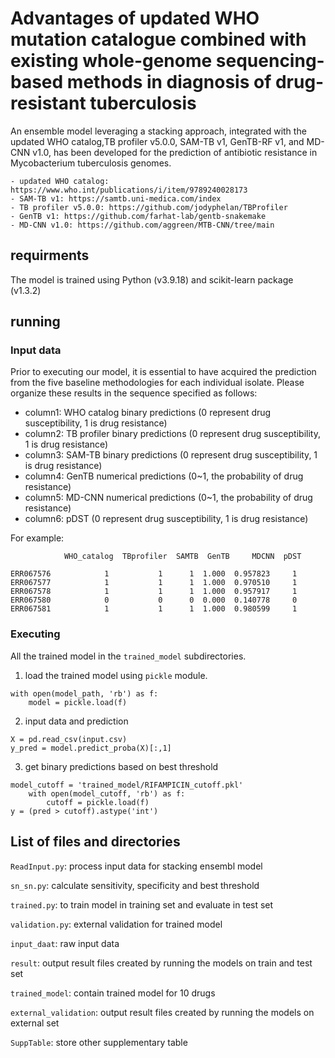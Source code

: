 # Advantages of updated WHO mutation catalogue combined with existing whole-genome sequencing-based methods in diagnosis of drug-resistant tuberculosis

An ensemble model leveraging a stacking approach, integrated with the updated WHO catalog,TB profiler v5.0.0, SAM-TB v1, GenTB-RF v1, and MD-CNN v1.0, has been developed for the prediction of antibiotic resistance in Mycobacterium tuberculosis genomes.

```
- updated WHO catalog: https://www.who.int/publications/i/item/9789240028173
- SAM-TB v1: https://samtb.uni-medica.com/index
- TB profiler v5.0.0: https://github.com/jodyphelan/TBProfiler
- GenTB v1: https://github.com/farhat-lab/gentb-snakemake
- MD-CNN v1.0: https://github.com/aggreen/MTB-CNN/tree/main
```


## requirments
The model is trained using Python (v3.9.18) and scikit-learn package (v1.3.2)


## running
### Input data
Prior to executing our model, it is essential to have acquired the prediction from the five baseline methodologies for each individual isolate. Please organize these results in the sequence specified as follows:

- column1: WHO catalog binary predictions (0 represent drug susceptibility, 1 is drug resistance)
- column2: TB profiler binary predictions (0 represent drug susceptibility, 1 is drug resistance)
- column3: SAM-TB binary predictions (0 represent drug susceptibility, 1 is drug resistance)
- column4: GenTB numerical predictions (0~1, the probability of drug resistance)
- column5: MD-CNN numerical predictions (0~1, the probability of drug resistance)
- column6: pDST (0 represent drug susceptibility, 1 is drug resistance)

For example:
```
            WHO_catalog  TBprofiler  SAMTB  GenTB     MDCNN  pDST
                                                               
ERR067576            1           1      1  1.000  0.957823     1
ERR067577            1           1      1  1.000  0.970510     1
ERR067578            1           1      1  1.000  0.957917     1
ERR067580            0           0      0  0.000  0.140778     0
ERR067581            1           1      1  1.000  0.980599     1
```

### Executing
All the trained model in the `trained_model` subdirectories. 
1. load the trained model using `pickle` module.
```
with open(model_path, 'rb') as f:
    model = pickle.load(f)
```
2. input data and prediction
```
X = pd.read_csv(input.csv)
y_pred = model.predict_proba(X)[:,1]
```
3. get binary predictions based on best threshold
```
model_cutoff = 'trained_model/RIFAMPICIN_cutoff.pkl'
    with open(model_cutoff, 'rb') as f:
        cutoff = pickle.load(f)
y = (pred > cutoff).astype('int')
```

## List of files and directories
`ReadInput.py`: process input data for stacking ensembl model

`sn_sn.py`: calculate sensitivity, specificity and best threshold

`trained.py`: to train model in training set and evaluate in test set

`validation.py`: external validation for trained model

`input_daat`: raw input data

`result`: output result files created by running the models on train and test set

`trained_model`: contain trained model for 10 drugs

`external_validation`: output result files created by running the models on external set

`SuppTable`: store other supplementary table
